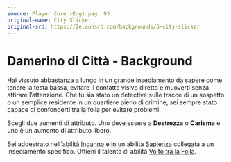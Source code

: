 ```yaml
---
source: Player Core (Eng) pag. 93
original-name: City Slicker
original-srd: https://2e.aonsrd.com/backgrounds/5-city-slicker
---
```


# Damerino di Città - Background

Hai vissuto abbastanza a lungo in un grande insediamento da sapere come tenere
la testa bassa, evitare il contatto visivo diretto e muoverti senza attirare
l’attenzione. Che tu sia stato un detective sulle tracce di un sospetto o un
semplice residente in un quartiere pieno di crimine, sei sempre stato capace di
confonderti tra la folla per evitare problemi.

Scegli due aumenti di attributo. Uno deve essere a **Destrezza** o **Carisma** e
uno è un aumento di attributo libero.

Sei addestrato nell'abilità [Inganno](/abilita/inganno) e in un'abilità
[Sapienza](/abilita/sapienza) collegata a un insediamento specifico. Ottieni il
talento di abilità [Volto tra la Folla](/talenti/volto-tra-la-folla).
